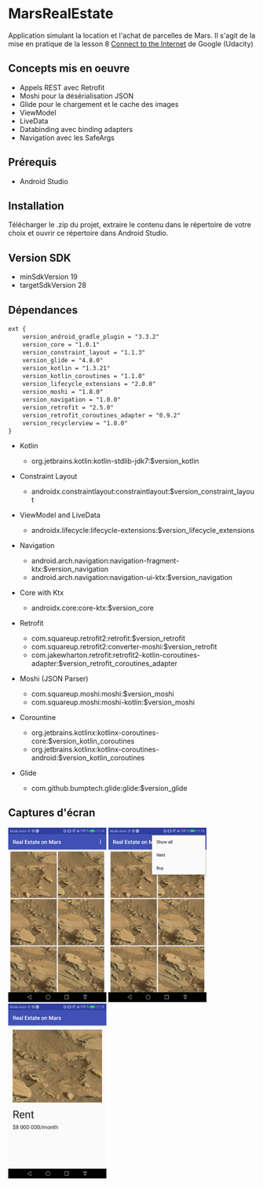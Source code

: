 # MarsRealEstate

Application simulant la location et l'achat de parcelles de Mars. Il s'agit de la mise en pratique de la lesson 8 [Connect to the Internet](https://classroom.udacity.com/courses/ud9012) de Google (Udacity)

## Concepts mis en oeuvre

* Appels REST avec Retrofit
* Moshi pour la désérialisation JSON
* Glide pour le chargement et le cache des images
* ViewModel
* LiveData
* Databinding avec binding adapters
* Navigation avec les SafeArgs

## Prérequis

* Android Studio

## Installation

Télécharger le .zip du projet, extraire le contenu dans le répertoire de votre choix et ouvrir ce répertoire dans Android Studio.

## Version SDK

* minSdkVersion 19
* targetSdkVersion 28

## Dépendances

```
ext {
    version_android_gradle_plugin = "3.3.2"
    version_core = "1.0.1"
    version_constraint_layout = "1.1.3"
    version_glide = "4.8.0"
    version_kotlin = "1.3.21"
    version_kotlin_coroutines = "1.1.0"
    version_lifecycle_extensions = "2.0.0"
    version_moshi = "1.8.0"
    version_navigation = "1.0.0"
    version_retrofit = "2.5.0"
    version_retrofit_coroutines_adapter = "0.9.2"
    version_recyclerview = "1.0.0"
}
```

* Kotlin
    * org.jetbrains.kotlin:kotlin-stdlib-jdk7:$version_kotlin

* Constraint Layout
    * androidx.constraintlayout:constraintlayout:$version_constraint_layout

* ViewModel and LiveData
    * androidx.lifecycle:lifecycle-extensions:$version_lifecycle_extensions

* Navigation
    * android.arch.navigation:navigation-fragment-ktx:$version_navigation
    * android.arch.navigation:navigation-ui-ktx:$version_navigation

* Core with Ktx
    * androidx.core:core-ktx:$version_core

* Retrofit
    * com.squareup.retrofit2:retrofit:$version_retrofit
    * com.squareup.retrofit2:converter-moshi:$version_retrofit
    * com.jakewharton.retrofit:retrofit2-kotlin-coroutines-adapter:$version_retrofit_coroutines_adapter

* Moshi (JSON Parser)
    * com.squareup.moshi:moshi:$version_moshi
    * com.squareup.moshi:moshi-kotlin:$version_moshi

* Corountine
    * org.jetbrains.kotlinx:kotlinx-coroutines-core:$version_kotlin_coroutines
    * org.jetbrains.kotlinx:kotlinx-coroutines-android:$version_kotlin_coroutines

* Glide
    * com.github.bumptech.glide:glide:$version_glide
    
## Captures d'écran
<img src="./screenshots/MarsRealEstate1.png" width="200"> <img src="./screenshots/MarsRealEstate2.png" width="200"> <img src="./screenshots/MarsRealEstate3.png" width="200">